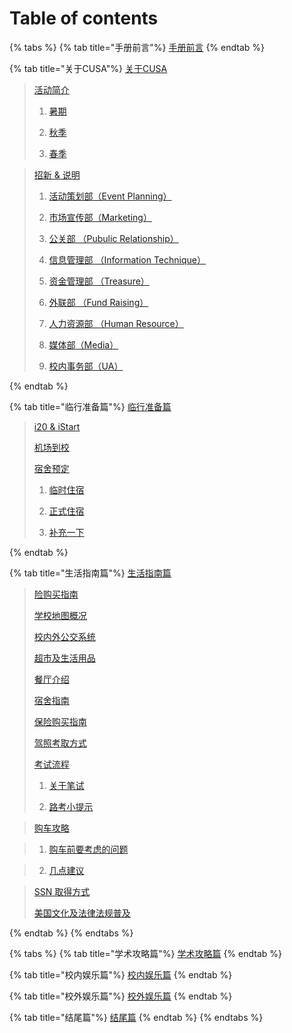 # Table of contents

{% tabs %}
{% tab title="手册前言"%}
[手册前言](README.md)
{% endtab %}

{% tab title="关于CUSA"%}
[关于CUSA](about-cusa/README.md)

  > [活动简介](about-cusa/activity-info/README.md)
  >
  >  1. [暑期](about-cusa/activity-info/summer.md)
  >
  >  2. [秋季](about-cusa/activity-info/fall.md)
  >
  >  3. [春季](about-cusa/activity-info/spring.md)

  > [招新 & 说明](about-cusa/recruitment-info/README.md)
  >
  >  1. [活动策划部（Event Planning）](about-cusa/recruitment-info/ep.md)
  >
  >  2. [市场宣传部（Marketing）](about-cusa/recruitment-info/mkt.md)
  >
  >  3. [公关部 （Pubulic Relationship）](about-cusa/recruitment-info/pr.md)
  >
  >  4. [信息管理部 （Information Technique）](about-cusa/recruitment-info/it.md)
  >
  >  5. [资金管理部 （Treasure）](about-cusa/recruitment-info/tr.md)
  >
  >  6. [外联部 （Fund Raising）](about-cusa/recruitment-info/fr.md)
  >
  >  7. [人力资源部 （Human Resource）](about-cusa/recruitment-info/hr.md)
  >
  >  8. [媒体部（Media）](about-cusa/recruitment-info/media.md)
  >
  >  9. [校内事务部（UA）](about-cusa/recruitment-info/ua.md)

{% endtab %}

{% tab title="临行准备篇"%}
[临行准备篇](before-coming.md)

> [i20 & iStart](before-coming.md/#i20-and-istart)
>
> [机场到校](before-coming.md/#ji-chang-dao-xiao)
>
> [宿舍预定](before-coming.md/#su-she-yu-ding)
  >  1. [临时住宿](before-coming.md/#lin-shi-zhu-su)
  >
  >  2. [正式住宿](before-coming.md/#zheng-shi-zhu-su)
  >
  >  3. [补充一下](before-coming.md/#bu-chong-yi-xia)

{% endtab %}

{% tab title="生活指南篇"%}
[生活指南篇](daily-guide.md)

> [险购买指南](daily-guide.md/#bao-xian-gou-mai-zhi-nan)
>
> [学校地图概况](daily-guide.md/#xue-xiao-di-tu-gai-kuang)
>
> [校内外公交系统](daily-guide.md/#xiao-nei-wai-gong-jiao-xi-tong)
>
> [超市及生活用品](daily-guide.md/#chao-shi-ji-sheng-huo-yong-pin)
>
> [餐厅介绍](daily-guide.md/#can-ting-jie-shao)
>
> [宿舍指南](daily-guide.md/#su-she-zhi-nan)
>
> [保险购买指南](daily-guide.md/#bao-xian-gou-mai-zhi-nan-1)
>
> [驾照考取方式](daily-guide.md/#jia-zhao-kao-qu-fang-shi)
>
> [考试流程](daily-guide.md/#kao-shi-liu-cheng)
>
  >  1. [关于笔试](daily-guide.md/#guan-yu-bi-shi)
  >
  >  2. [路考小提示](daily-guide.md/#lu-kao-xiao-ti-shi)

> [购车攻略](daily-guide.md/#gou-che-gong-lve)

  >  1. [购车前要考虑的问题](daily-guide.md/#gou-che-qian-yao-kao-lv-de-wen-ti)

  >  2. [几点建议](daily-guide.md/#ji-dian-jian-yi)

> [SSN 取得方式](daily-guide.md/#ssn-qu-de-fang-shi)
>
> [美国文化及法律法规普及](daily-guide.md/#mei-guo-wen-hua-ji-fa-lv-fa-gui-pu-ji)

{% endtab %}
{% endtabs %}


{% tabs %}
{% tab title="学术攻略篇"%}
[学术攻略篇](study-guide.md)
{% endtab %}

{% tab title="校内娱乐篇"%}
[校内娱乐篇](on-campus-guide.md)
{% endtab %}

{% tab title="校外娱乐篇"%}
[校外娱乐篇](off-campus-guide.md)
{% endtab %}

{% tab title="结尾篇"%}
[结尾篇](final.md)
{% endtab %}
{% endtabs %}
